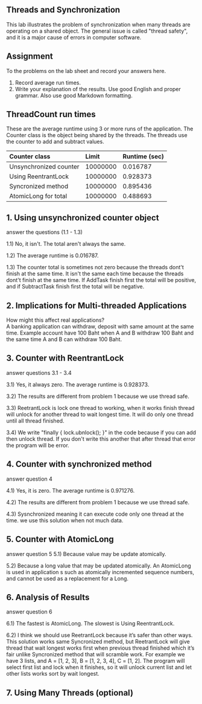 ## Threads and Synchronization

This lab illustrates the problem of synchronization when many threads are operating on a shared object.  The general issue is called "thread safety", and it is a major cause of errors in computer software.

## Assignment

To the problems on the lab sheet and record your answers here.

1. Record average run times.
2. Write your explanation of the results.  Use good English and proper grammar.  Also use good Markdown formatting.

## ThreadCount run times

These are the average runtime using 3 or more runs of the application.
The Counter class is the object being shared by the threads.
The threads use the counter to add and subtract values.

| Counter class           | Limit              | Runtime (sec)   |
|:------------------------|:-------------------|-----------------|
| Unsynchronized counter  | 10000000           |   0.016787      |
| Using ReentrantLock     | 10000000           |   0.928373      |
| Syncronized method      | 10000000           |   0.895436      |
| AtomicLong for total    | 10000000           |   0.488693      |

## 1. Using unsynchronized counter object

answer the questions (1.1 - 1.3)

1.1) No, it isn't. The total aren't always the same.

1.2) The average runtime is 0.016787.

1.3) The counter total is sometimes not zero because the threads dont't finish at the same time.
	 It isn't the same each time because the threads dont't finish at the same time. If AddTask finish first the total will be positive, and if SubtractTask finish first the total will be negative.
## 2. Implications for Multi-threaded Applications

How might this affect real applications?  
	A banking application can withdraw, deposit with same amount at the same time. Example account have 100 Baht when A and B withdraw 100 Baht and the same time A and B can withdraw 100 Baht.
	
## 3. Counter with ReentrantLock

answer questions 3.1 - 3.4

3.1) Yes, it always zero. The average runtime is 0.928373.

3.2) The results are different from problem 1 because we use thread safe.

3.3) ReetrantLock is lock one thread to working, when it works finish thread will unlock for another thread to wait longest time.
	 It will do only one thread until all thread finished. 
	 
3.4) We write "finally { lock.ubnlock(); }" in the code because if you can add then unlock thread. If you don't write this another that after 
	 thread that error the program will be error.

## 4. Counter with synchronized method

answer question 4

4.1) Yes, it is zero. The average runtime is 0.971276.

4.2) The results are different from problem 1 because we use thread safe.

4.3) Sysnchronized meaning it can execute code only one thread at the time. we use this solution when not much data.

## 5. Counter with AtomicLong

answer question 5
5.1) Because value may be update atomically.

5.2) Because a long value that may be updated atomically. An AtomicLong is used in application s such as atomically incremented sequence 
	 numbers, and cannot be used as a replacement for a Long.

## 6. Analysis of Results

answer question 6

6.1) The fastest is AtomicLong. The slowest is Using ReentrantLock.

6.2) I think we should use ReetrantLock because it’s safer than other ways. This solution works same Syncronized method, but ReetrantLock will give thread that wait longest works first when previous thread finished which it’s fair unlike Syncronized method that will scramble work. For example we have 3 lists, and A = [1, 2, 3], B = [1, 2, 3, 4], C = [1, 2]. The program will select first list and lock when it finishes, so it will unlock current list and let other lists works sort by wait longest. 

## 7. Using Many Threads (optional)
